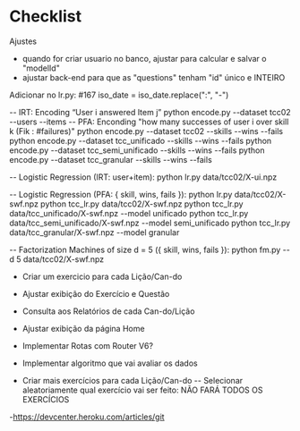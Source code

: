 # Checklist

Ajustes
- quando for criar usuario no banco, ajustar para calcular e salvar o "modelId"
- ajustar back-end para que as "questions" tenham "id" único e INTEIRO

Adicionar no lr.py:
#167  iso_date = iso_date.replace(":", "-")

-- IRT: Encoding “User i answered Item j”
  python encode.py --dataset tcc02 --users --items
-- PFA: Enconding "how many successes of user i over skill k (Fik : #failures)"
  python encode.py --dataset tcc02 --skills --wins --fails
  python encode.py --dataset tcc_unificado --skills --wins --fails
  python encode.py --dataset tcc_semi_unificado --skills --wins --fails
  python encode.py --dataset tcc_granular --skills --wins --fails

-- Logistic Regression (IRT: user+item):
  python lr.py data/tcc02/X-ui.npz

-- Logistic Regression (PFA: { skill, wins, fails }):
  python lr.py data/tcc02/X-swf.npz
  python tcc_lr.py data/tcc02/X-swf.npz
  python tcc_lr.py data/tcc_unificado/X-swf.npz --model unificado
  python tcc_lr.py data/tcc_semi_unificado/X-swf.npz --model semi_unificado
  python tcc_lr.py data/tcc_granular/X-swf.npz --model granular

-- Factorization Machines of size d = 5 ({ skill, wins, fails }):
  python fm.py --d 5 data/tcc02/X-swf.npz






- Criar um exercicio para cada Lição/Can-do
- Ajustar exibição do Exercício e Questão
- Consulta aos Relatórios de cada Can-do/Lição
- Ajustar exibição da página Home
- Implementar Rotas com Router V6?
- Implementar algoritmo que vai avaliar os dados

- Criar mais exercícios para cada Lição/Can-do
-- Selecionar aleatoriamente qual exercício vai ser feito: NÃO FARÁ TODOS OS EXERCÍCIOS


-https://devcenter.heroku.com/articles/git